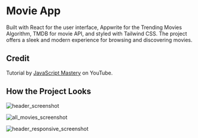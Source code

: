 # Movie App

Built with React for the user interface, Appwrite for the Trending Movies Algorithm, TMDB for movie API, and styled with Tailwind CSS. The project offers a sleek and modern experience for browsing and discovering movies.

## Credit

Tutorial by [JavaScript Mastery](https://www.youtube.com/@javascriptmastery) on YouTube.

## How the Project Looks

![header_screenshot](https://github.com/user-attachments/assets/86bf20c3-995f-48ac-a524-efcd9e708b2e)

![all_movies_screenshot](https://github.com/user-attachments/assets/01f249f2-bc78-4c5a-bb95-cdbfdd0dfe9e)

![header_responsive_screenshot](https://github.com/user-attachments/assets/6087a719-7df1-404a-86fd-279df84f9222)
